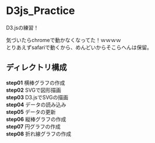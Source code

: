 # D3js_Practice
D3.jsの練習！

気づいたらchromeで動かなくなってた！ｗｗｗｗ  
とりあえずsafariで動くから、めんどいからそこらへんは保留。

## ディレクトリ構成
**step01** 横棒グラフの作成  
**step02** SVGで図形描画  
**step03** D3.jsでSVGの描画  
**step04** データの読み込み  
**step05** データの更新  
**step06** 縦棒グラフの作成  
**step07** 円グラフの作成  
**step08** 折れ線グラフの作成  
